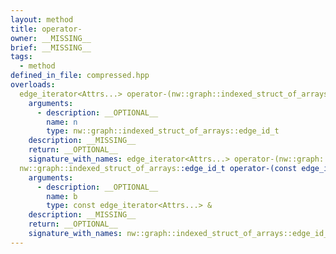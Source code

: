 ```yaml
---
layout: method
title: operator-
owner: __MISSING__
brief: __MISSING__
tags:
  - method
defined_in_file: compressed.hpp
overloads:
  edge_iterator<Attrs...> operator-(nw::graph::indexed_struct_of_arrays::edge_id_t) const:
    arguments:
      - description: __OPTIONAL__
        name: n
        type: nw::graph::indexed_struct_of_arrays::edge_id_t
    description: __MISSING__
    return: __OPTIONAL__
    signature_with_names: edge_iterator<Attrs...> operator-(nw::graph::indexed_struct_of_arrays::edge_id_t n) const
  nw::graph::indexed_struct_of_arrays::edge_id_t operator-(const edge_iterator<Attrs...> &) const:
    arguments:
      - description: __OPTIONAL__
        name: b
        type: const edge_iterator<Attrs...> &
    description: __MISSING__
    return: __OPTIONAL__
    signature_with_names: nw::graph::indexed_struct_of_arrays::edge_id_t operator-(const edge_iterator<Attrs...> & b) const
---
```

